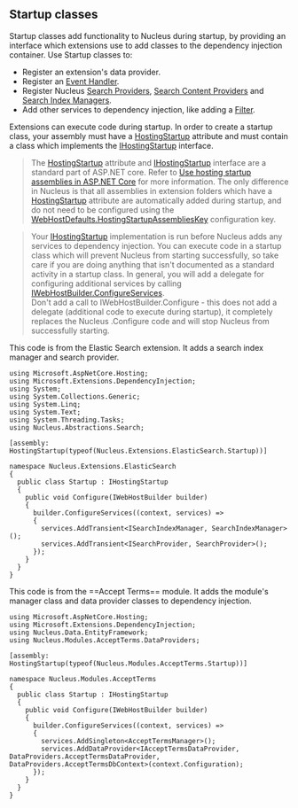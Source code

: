 ## Startup classes
Startup classes add functionality to Nucleus during startup, by providing an interface which extensions use to add classes to the dependency injection
container. Use Startup classes to:
- Register an extension's data provider.
- Register an [Event Handler](https://www.nucleus-cms.com/api-documentation/Nucleus.Abstractions.xml/Nucleus.Abstractions.EventHandlers.IEventDispatcher/).
- Register Nucleus [Search Providers](https://www.nucleus-cms.com/api-documentation/Nucleus.Abstractions.xml/Nucleus.Abstractions.Search.ISearchProvider/), 
[Search Content Providers](https://www.nucleus-cms.com/api-documentation/Nucleus.Abstractions.xml/Nucleus.Abstractions.Search.IContentMetaDataProducer/)
and [Search Index Managers](https://www.nucleus-cms.com/api-documentation/Nucleus.Abstractions.xml/Nucleus.Abstractions.Search.ISearchIndexManager/).
- Add other services to dependency injection, like adding a [Filter](https://docs.microsoft.com/en-us/aspnet/core/mvc/controllers/filters).

Extensions can execute code during startup.  In order to create a startup class, your assembly must have a 
[HostingStartup](https://docs.microsoft.com/en-us/dotnet/api/microsoft.aspnetcore.hosting.hostingstartupattribute) attribute and 
must contain a class which implements the [IHostingStartup](https://docs.microsoft.com/en-us/dotnet/api/microsoft.aspnetcore.hosting.ihostingstartup)
interface.

> The [HostingStartup](https://docs.microsoft.com/en-us/dotnet/api/microsoft.aspnetcore.hosting.hostingstartupattribute) attribute and 
[IHostingStartup](https://docs.microsoft.com/en-us/dotnet/api/microsoft.aspnetcore.hosting.ihostingstartup) interface are a standard part of 
ASP.NET core.  Refer to [Use hosting startup assemblies in ASP.NET Core](https://docs.microsoft.com/en-us/aspnet/core/fundamentals/host/platform-specific-configuration)
for more information.
The only difference in Nucleus is that all assemblies in extension folders which have a 
[HostingStartup](https://docs.microsoft.com/en-us/dotnet/api/microsoft.aspnetcore.hosting.hostingstartupattribute) attribute are automatically 
added during startup, and do not need to be configured using the
[WebHostDefaults.HostingStartupAssembliesKey](https://docs.microsoft.com/en-us/dotnet/api/microsoft.aspnetcore.hosting.webhostdefaults.hostingstartupassemblieskey)
configuration key.

> Your [IHostingStartup](https://docs.microsoft.com/en-us/dotnet/api/microsoft.aspnetcore.hosting.ihostingstartup) implementation is run before Nucleus 
adds any services to dependency injection.  You can execute code in a startup class which will prevent Nucleus from starting successfully, 
so take care if you are doing anything that isn't documented as a standard activity in a startup class.  In general, you will add a delegate
for configuring additional services by calling [IWebHostBuilder.ConfigureServices](https://docs.microsoft.com/en-us/dotnet/api/microsoft.aspnetcore.hosting.iwebhostbuilder.configureservices).  
Don't add a call to IWebHostBuilder.Configure - this does not add a delegate (additional code to execute during startup), it completely replaces 
the Nucleus .Configure code and will stop Nucleus from successfully starting.

This code is from the Elastic Search extension.  It adds a search index manager and search provider.
```
using Microsoft.AspNetCore.Hosting;
using Microsoft.Extensions.DependencyInjection;
using System;
using System.Collections.Generic;
using System.Linq;
using System.Text;
using System.Threading.Tasks;
using Nucleus.Abstractions.Search;

[assembly: HostingStartup(typeof(Nucleus.Extensions.ElasticSearch.Startup))]

namespace Nucleus.Extensions.ElasticSearch
{
  public class Startup : IHostingStartup
  {
    public void Configure(IWebHostBuilder builder)
    {
      builder.ConfigureServices((context, services) =>
      {
        services.AddTransient<ISearchIndexManager, SearchIndexManager>();
        services.AddTransient<ISearchProvider, SearchProvider>();
      });
    }
  }
}
```

This code is from the ==Accept Terms== module.  It adds the module's manager class and data provider classes to dependency injection.
```
using Microsoft.AspNetCore.Hosting;
using Microsoft.Extensions.DependencyInjection;
using Nucleus.Data.EntityFramework;
using Nucleus.Modules.AcceptTerms.DataProviders;

[assembly: HostingStartup(typeof(Nucleus.Modules.AcceptTerms.Startup))]

namespace Nucleus.Modules.AcceptTerms
{
  public class Startup : IHostingStartup
  {
    public void Configure(IWebHostBuilder builder)
    {
      builder.ConfigureServices((context, services) =>
      {
        services.AddSingleton<AcceptTermsManager>();
        services.AddDataProvider<IAcceptTermsDataProvider, DataProviders.AcceptTermsDataProvider, DataProviders.AcceptTermsDbContext>(context.Configuration);
      });
    }
  }
}
```